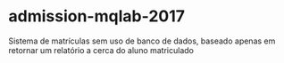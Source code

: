 # admission-mqlab-2017
Sistema de matrículas sem uso de banco de dados, baseado apenas em retornar um relatório a cerca do aluno matriculado
